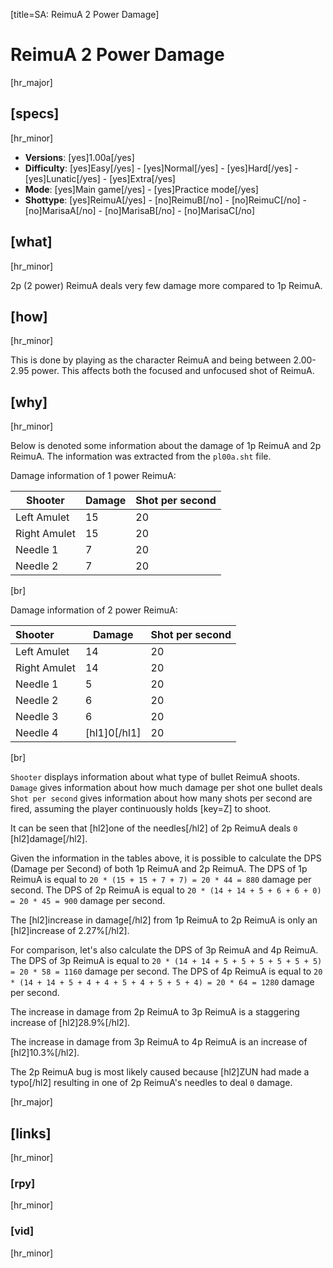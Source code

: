[title=SA: ReimuA 2 Power Damage]
# ReimuA 2 Power Damage
[hr_major]

## [specs]
[hr_minor]  

* **Versions**: [yes]1.00a[/yes] 
* **Difficulty**: [yes]Easy[/yes] - [yes]Normal[/yes] - [yes]Hard[/yes] - [yes]Lunatic[/yes] - [yes]Extra[/yes]
* **Mode**: [yes]Main game[/yes] - [yes]Practice mode[/yes]
* **Shottype**: [yes]ReimuA[/yes] - [no]ReimuB[/no] - [no]ReimuC[/no] - [no]MarisaA[/no] - [no]MarisaB[/no] - [no]MarisaC[/no]

## [what]
[hr_minor]

2p (2 power) ReimuA deals very few damage more compared to 1p ReimuA.

## [how]
[hr_minor]

This is done by playing as the character ReimuA and being between 2.00-2.95 power. This affects both the focused and unfocused shot of ReimuA.

## [why]
[hr_minor]

Below is denoted some information about the damage of 1p ReimuA and 2p ReimuA. The information was extracted from the ``pl00a.sht`` file.

Damage information of 1 power ReimuA:

| Shooter  | Damage | Shot per second |
|----------|--------|-----------------|
| Left Amulet | 15     | 20              |
| Right Amulet | 15     | 20              |
| Needle 1 | 7      | 20              |
| Needle 2 | 7      | 20              |
[br]

Damage information of 2 power ReimuA:

| Shooter  | Damage | Shot per second |
|:----------|--------|-----------------|
| Left Amulet | 14     | 20              |
| Right Amulet | 14     | 20              |
| Needle 1 | 5      | 20              |
| Needle 2 | 6      | 20              |
| Needle 3 | 6      | 20              |
| Needle 4 | [hl1]0[/hl1]      | 20              |
[br]

``Shooter`` displays information about what type of bullet ReimuA shoots.
``Damage`` gives information about how much damage per shot one bullet deals
``Shot per second`` gives information about how many shots per second are fired, assuming the player continuously holds [key=Z] to shoot.

It can be seen that [hl2]one of the needles[/hl2] of 2p ReimuA deals ``0`` [hl2]damage[/hl2].

Given the information in the tables above, it is possible to calculate the DPS (Damage per Second) of both 1p ReimuA and 2p ReimuA. The DPS of 1p ReimuA is equal to ``20 * (15 + 15 + 7 + 7) = 20 * 44 = 880`` damage per second. The DPS of 2p ReimuA is equal to ``20 * (14 + 14 + 5 + 6 + 6 + 0) = 20 * 45 = 900`` damage per second.

The [hl2]increase in damage[/hl2] from 1p ReimuA to 2p ReimuA is only an [hl2]increase of 2.27%[/hl2].

For comparison, let's also calculate the DPS of 3p ReimuA and 4p ReimuA. The DPS of 3p ReimuA is equal to ``20 * (14 + 14 + 5 + 5 + 5 + 5 + 5 + 5) = 20 * 58 = 1160`` damage per second. The DPS of 4p ReimuA is equal to ``20 * (14 + 14 + 5 + 4 + 4 + 5 + 4 + 5 + 5 + 4) = 20 * 64 = 1280`` damage per second.

The increase in damage from 2p ReimuA to 3p ReimuA is a staggering increase of [hl2]28.9%[/hl2].

The increase in damage from 3p ReimuA to 4p ReimuA is an increase of [hl2]10.3%[/hl2].

The 2p ReimuA bug is most likely caused because [hl2]ZUN had made a typo[/hl2] resulting in one of 2p ReimuA's needles to deal ``0`` damage.


[hr_major]
## [links]
[hr_minor]
### [rpy]
[hr_minor]
### [vid]
[hr_minor]

